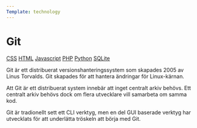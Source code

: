 ```yaml
---
Template: technology
---
```


# Git

<div class="two-column-layout">
   <div class="tech-meny">
        <a href = "%base_url%/technology/css">CSS</a>
        <a href = "%base_url%/technology/html">HTML</a>
        <a href = "%base_url%/technology/javascript">Javascript</a>
        <a href = "%base_url%/technology/php">PHP</a>
        <a href = "%base_url%/technology/python">Python</a>
        <a href = "%base_url%/technology/sqlite">SQLite</a>
    </div>
    <div class="tech-info">
        <p>Git är ett distribuerat versionshanteringssystem som skapades 2005 av Linus Torvalds. Git skapades för att hantera ändringar för Linux-kärnan.</p>
        <p>Att Git är ett distribuerat system innebär att inget centralt arkiv behövs. Ett centralt arkiv behövs dock om flera utvecklare vill samarbeta om samma kod.</p>
        <p>Git är tradionellt sett ett CLI verktyg, men en del GUI baserade verktyg har utvecklats för att underlätta tröskeln att börja med Git.</p>
</div>
</div>

